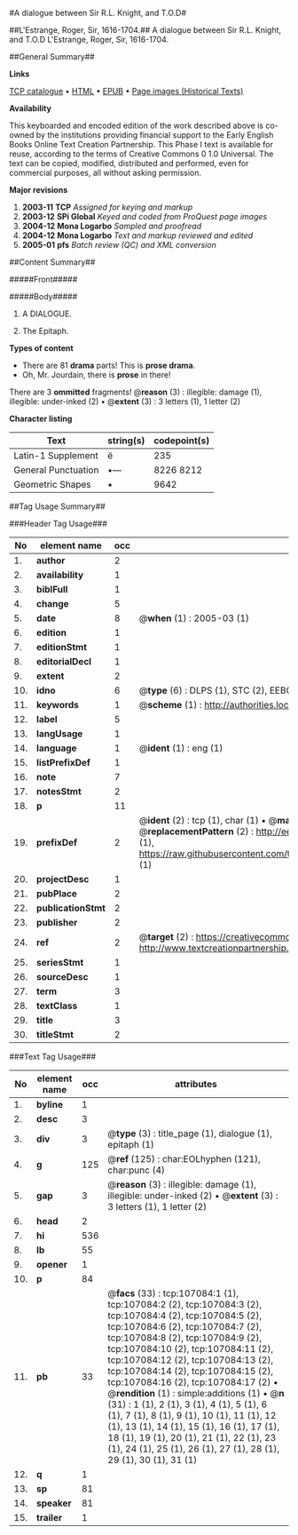 #A dialogue between Sir R.L. Knight, and T.O.D#

##L'Estrange, Roger, Sir, 1616-1704.##
A dialogue between Sir R.L. Knight, and T.O.D
L'Estrange, Roger, Sir, 1616-1704.

##General Summary##

**Links**

[TCP catalogue](http://www.ota.ox.ac.uk/tcp/)  • 
[HTML](http://tei.it.ox.ac.uk/tcp/Texts-HTML/free/A47/A47840.html)  • 
[EPUB](http://tei.it.ox.ac.uk/tcp/Texts-EPUB/free/A47/A47840.epub) • 
[Page images (Historical Texts)](https://data.historicaltexts.jisc.ac.uk/view?pubId=eebo-18206347e&pageId=eebo-18206347e-107084-1)

**Availability**

This keyboarded and encoded edition of the
	       work described above is co-owned by the institutions
	       providing financial support to the Early English Books
	       Online Text Creation Partnership. This Phase I text is
	       available for reuse, according to the terms of Creative
	       Commons 0 1.0 Universal. The text can be copied,
	       modified, distributed and performed, even for
	       commercial purposes, all without asking permission.

**Major revisions**

1. __2003-11__ __TCP__ *Assigned for keying and markup*
1. __2003-12__ __SPi Global__ *Keyed and coded from ProQuest page images*
1. __2004-12__ __Mona Logarbo__ *Sampled and proofread*
1. __2004-12__ __Mona Logarbo__ *Text and markup reviewed and edited*
1. __2005-01__ __pfs__ *Batch review (QC) and XML conversion*

##Content Summary##

#####Front#####

#####Body#####

1. A DIALOGUE.

1. The Epitaph.

**Types of content**

  * There are 81 **drama** parts! This is **prose drama**.
  * Oh, Mr. Jourdain, there is **prose** in there!

There are 3 **ommitted** fragments! 
 @__reason__ (3) : illegible: damage (1), illegible: under-inked (2)  •  @__extent__ (3) : 3 letters (1), 1 letter (2)

**Character listing**


|Text|string(s)|codepoint(s)|
|---|---|---|
|Latin-1 Supplement|ë|235|
|General Punctuation|•—|8226 8212|
|Geometric Shapes|▪|9642|

##Tag Usage Summary##

###Header Tag Usage###

|No|element name|occ|attributes|
|---|---|---|---|
|1.|__author__|2||
|2.|__availability__|1||
|3.|__biblFull__|1||
|4.|__change__|5||
|5.|__date__|8| @__when__ (1) : 2005-03 (1)|
|6.|__edition__|1||
|7.|__editionStmt__|1||
|8.|__editorialDecl__|1||
|9.|__extent__|2||
|10.|__idno__|6| @__type__ (6) : DLPS (1), STC (2), EEBO-CITATION (1), OCLC (1), VID (1)|
|11.|__keywords__|1| @__scheme__ (1) : http://authorities.loc.gov/ (1)|
|12.|__label__|5||
|13.|__langUsage__|1||
|14.|__language__|1| @__ident__ (1) : eng (1)|
|15.|__listPrefixDef__|1||
|16.|__note__|7||
|17.|__notesStmt__|2||
|18.|__p__|11||
|19.|__prefixDef__|2| @__ident__ (2) : tcp (1), char (1)  •  @__matchPattern__ (2) : ([0-9\-]+):([0-9IVX]+) (1), (.+) (1)  •  @__replacementPattern__ (2) : http://eebo.chadwyck.com/downloadtiff?vid=$1&page=$2 (1), https://raw.githubusercontent.com/textcreationpartnership/Texts/master/tcpchars.xml#$1 (1)|
|20.|__projectDesc__|1||
|21.|__pubPlace__|2||
|22.|__publicationStmt__|2||
|23.|__publisher__|2||
|24.|__ref__|2| @__target__ (2) : https://creativecommons.org/publicdomain/zero/1.0/ (1), http://www.textcreationpartnership.org/docs/. (1)|
|25.|__seriesStmt__|1||
|26.|__sourceDesc__|1||
|27.|__term__|3||
|28.|__textClass__|1||
|29.|__title__|3||
|30.|__titleStmt__|2||


###Text Tag Usage###

|No|element name|occ|attributes|
|---|---|---|---|
|1.|__byline__|1||
|2.|__desc__|3||
|3.|__div__|3| @__type__ (3) : title_page (1), dialogue (1), epitaph (1)|
|4.|__g__|125| @__ref__ (125) : char:EOLhyphen (121), char:punc (4)|
|5.|__gap__|3| @__reason__ (3) : illegible: damage (1), illegible: under-inked (2)  •  @__extent__ (3) : 3 letters (1), 1 letter (2)|
|6.|__head__|2||
|7.|__hi__|536||
|8.|__lb__|55||
|9.|__opener__|1||
|10.|__p__|84||
|11.|__pb__|33| @__facs__ (33) : tcp:107084:1 (1), tcp:107084:2 (2), tcp:107084:3 (2), tcp:107084:4 (2), tcp:107084:5 (2), tcp:107084:6 (2), tcp:107084:7 (2), tcp:107084:8 (2), tcp:107084:9 (2), tcp:107084:10 (2), tcp:107084:11 (2), tcp:107084:12 (2), tcp:107084:13 (2), tcp:107084:14 (2), tcp:107084:15 (2), tcp:107084:16 (2), tcp:107084:17 (2)  •  @__rendition__ (1) : simple:additions (1)  •  @__n__ (31) : 1 (1), 2 (1), 3 (1), 4 (1), 5 (1), 6 (1), 7 (1), 8 (1), 9 (1), 10 (1), 11 (1), 12 (1), 13 (1), 14 (1), 15 (1), 16 (1), 17 (1), 18 (1), 19 (1), 20 (1), 21 (1), 22 (1), 23 (1), 24 (1), 25 (1), 26 (1), 27 (1), 28 (1), 29 (1), 30 (1), 31 (1)|
|12.|__q__|1||
|13.|__sp__|81||
|14.|__speaker__|81||
|15.|__trailer__|1||
